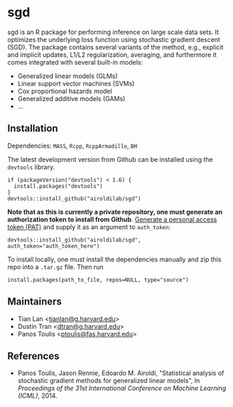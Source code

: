 # sgd

sgd is an R package for performing inference on large scale data sets. It
optimizes the underlying loss function using stochastic gradient descent (SGD).
The package contains several variants of the method, e.g., explicit and implicit
updates, L1/L2 regularization, averaging, and furthermore it comes integrated
with several built-in models:

* Generalized linear models (GLMs)
* Linear support vector machines (SVMs)
* Cox proportional hazards model
* Generalized additive models (GAMs)
* ...

## Installation
Dependencies: `MASS`, `Rcpp`, `RcppArmadillo`, `BH`

The latest development version from Github can be installed using the `devtools`
library.
```{R}
if (packageVersion("devtools") < 1.6) {
  install.packages("devtools")
}
devtools::install_github("airoldilab/sgd")
```
**Note that as this is currently a private repository, one must generate an
authorization token to install from Github**. [Generate a personal access token
(PAT)](https://github.com/settings/applications) and supply it as an argument to
`auth_token`:
```{R}
devtools::install_github("airoldilab/sgd", auth_token="auth_token_here")
```

To install locally, one must install the dependencies manually and zip this repo
into a `.tar.gz` file. Then run
```{R}
install.packages(path_to_file, repos=NULL, type="source")
```

## Maintainers
* Tian Lan \<tianlan@g.harvard.edu\>
* Dustin Tran \<dtran@g.harvard.edu\>
* Panos Toulis \<ptoulis@fas.harvard.edu\>

## References
* Panos Toulis, Jason Rennie, Edoardo M. Airoldi, "Statistical analysis of
  stochastic gradient methods for generalized linear models", In _Proceedings of
  the 31st International Conference on Machine Learning (ICML)_, 2014.
